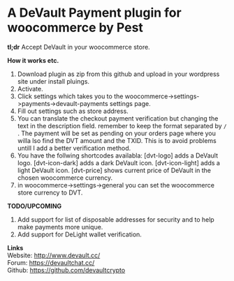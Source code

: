 # A DeVault Payment plugin for woocommerce by Pest

**tl;dr**
Accept DeVault in your woocommerce store.

**How it works etc.**  
1. Download plugin as zip from this github and upload in your wordpress site under install pluings.
2. Activate.
3. Click settings which takes you to the woocommerce->settings->payments->devault-payments settings page.
4. Fill out settings such as store address. 
5. You can translate the checkout payment verification but changing the text in the description field. remember to keep the format separated by ```/``` .
The payment will be set as pending on your orders page  where you willa lso find the DVT amount and the TXID. This is to avoid problems untill I add a better verification method.
6. You have the follwing shortcodes availabla:
   [dvt-logo] adds a DeVault logo.
   [dvt-icon-dark] adds a dark DeVault icon.
   [dvt-icon-light] adds a light DeVault icon.
   [dvt-price] shows current price of DeVault in the chosen woocommerce currency.
7. in woocommerce->settings->general you can set the woocommerce store currency to DVT.

**TODO/UPCOMING**
1. Add support for list of disposable addresses for security and to help make payments more unique.
2. Add support for DeLight wallet verification.

**Links**  
Website: http://www.devault.cc/  
Forum: https://devaultchat.cc/  
Github: https://github.com/devaultcrypto  

